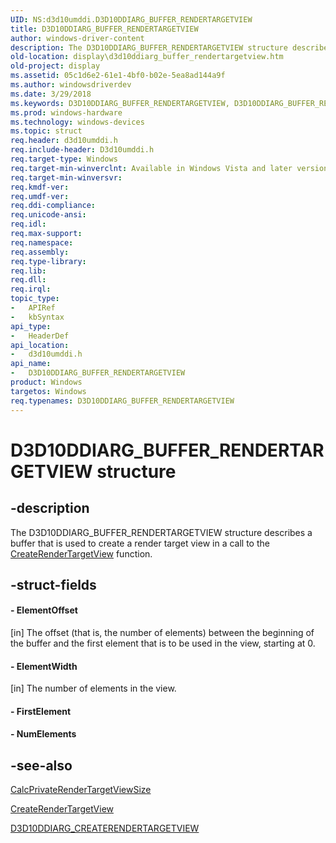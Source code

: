 ```yaml
---
UID: NS:d3d10umddi.D3D10DDIARG_BUFFER_RENDERTARGETVIEW
title: D3D10DDIARG_BUFFER_RENDERTARGETVIEW
author: windows-driver-content
description: The D3D10DDIARG_BUFFER_RENDERTARGETVIEW structure describes a buffer that is used to create a render target view in a call to the CreateRenderTargetView function.
old-location: display\d3d10ddiarg_buffer_rendertargetview.htm
old-project: display
ms.assetid: 05c1d6e2-61e1-4bf0-b02e-5ea8ad144a9f
ms.author: windowsdriverdev
ms.date: 3/29/2018
ms.keywords: D3D10DDIARG_BUFFER_RENDERTARGETVIEW, D3D10DDIARG_BUFFER_RENDERTARGETVIEW structure [Display Devices], UMDisplayDriver_Dx10param_Structs_7307c354-c2a6-45e8-a9f6-9cb3d7c7724d.xml, d3d10umddi/D3D10DDIARG_BUFFER_RENDERTARGETVIEW, display.d3d10ddiarg_buffer_rendertargetview
ms.prod: windows-hardware
ms.technology: windows-devices
ms.topic: struct
req.header: d3d10umddi.h
req.include-header: D3d10umddi.h
req.target-type: Windows
req.target-min-winverclnt: Available in Windows Vista and later versions of the Windows operating systems.
req.target-min-winversvr: 
req.kmdf-ver: 
req.umdf-ver: 
req.ddi-compliance: 
req.unicode-ansi: 
req.idl: 
req.max-support: 
req.namespace: 
req.assembly: 
req.type-library: 
req.lib: 
req.dll: 
req.irql: 
topic_type:
-	APIRef
-	kbSyntax
api_type:
-	HeaderDef
api_location:
-	d3d10umddi.h
api_name:
-	D3D10DDIARG_BUFFER_RENDERTARGETVIEW
product: Windows
targetos: Windows
req.typenames: D3D10DDIARG_BUFFER_RENDERTARGETVIEW
---
```


# D3D10DDIARG_BUFFER_RENDERTARGETVIEW structure


## -description


The D3D10DDIARG_BUFFER_RENDERTARGETVIEW structure describes a buffer that is used to create a render target view in a call to the <a href="https://msdn.microsoft.com/bf9fc732-5f9a-4fee-8ea0-19b140789463">CreateRenderTargetView</a> function. 


## -struct-fields






#### - ElementOffset

[in] The offset (that is, the number of elements) between the beginning of the buffer and the first element that is to be used in the view, starting at 0. 


#### - ElementWidth

[in] The number of elements in the view. 


#### - FirstElement


#### - NumElements


## -see-also




<a href="https://msdn.microsoft.com/14d85e4a-960c-4438-9360-a4f2677603b8">CalcPrivateRenderTargetViewSize</a>



<a href="https://msdn.microsoft.com/bf9fc732-5f9a-4fee-8ea0-19b140789463">CreateRenderTargetView</a>



<a href="https://msdn.microsoft.com/library/windows/hardware/ff541689">D3D10DDIARG_CREATERENDERTARGETVIEW</a>
 

 

